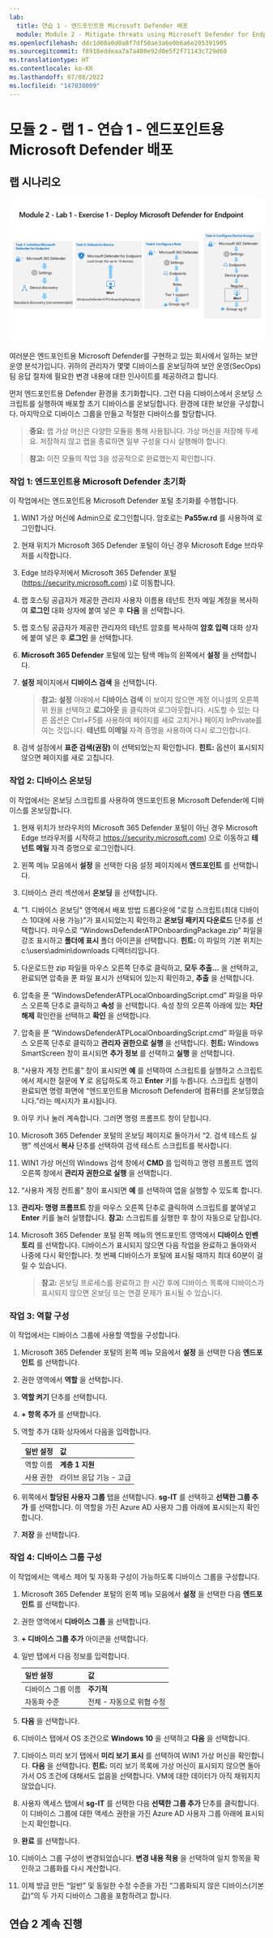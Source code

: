 ```yaml
---
lab:
  title: 연습 1 - 엔드포인트용 Microsoft Defender 배포
  module: Module 2 - Mitigate threats using Microsoft Defender for Endpoint
ms.openlocfilehash: ddc1d68a0d0a8f7df50ae3a6e0b6a6e205391905
ms.sourcegitcommit: f8918eddeaa7a7a480e92d0e5f2f71143c729d60
ms.translationtype: HT
ms.contentlocale: ko-KR
ms.lasthandoff: 07/08/2022
ms.locfileid: "147038009"
---
```

# <a name="module-2---lab-1---exercise-1---deploy-microsoft-defender-for-endpoint"></a>모듈 2 - 랩 1 - 연습 1 - 엔드포인트용 Microsoft Defender 배포

## <a name="lab-scenario"></a>랩 시나리오

![랩 개요입니다.](../Media/SC-200-Lab_Diagrams_Mod2_L1_Ex1.png)

여러분은 엔드포인트용 Microsoft Defender를 구현하고 있는 회사에서 일하는 보안 운영 분석가입니다. 귀하의 관리자가 몇몇 디바이스를 온보딩하여 보안 운영(SecOps) 팀 응답 절차에 필요한 변경 내용에 대한 인사이트를 제공하려고 합니다.

먼저 엔드포인트용 Defender 환경을 초기화합니다. 그런 다음 디바이스에서 온보딩 스크립트를 실행하여 배포할 초기 디바이스를 온보딩합니다. 환경에 대한 보안을 구성합니다. 마지막으로 디바이스 그룹을 만들고 적절한 디바이스를 할당합니다.

>**중요:**  랩 가상 머신은 다양한 모듈을 통해 사용됩니다. 가상 머신을 저장해 두세요. 저장하지 않고 랩을 종료하면 일부 구성을 다시 실행해야 합니다.

>**참고:** 이전 모듈의 작업 3을 성공적으로 완료했는지 확인합니다.


### <a name="task-1-initialize-microsoft-defender-for-endpoint"></a>작업 1: 엔드포인트용 Microsoft Defender 초기화

이 작업에서는 엔드포인트용 Microsoft Defender 포털 초기화를 수행합니다.

1. WIN1 가상 머신에 Admin으로 로그인합니다. 암호로는 **Pa55w.rd** 를 사용하여 로그인합니다.  

1. 현재 위치가 Microsoft 365 Defender 포털이 아닌 경우 Microsoft Edge 브라우저를 시작합니다.

1. Edge 브라우저에서 Microsoft 365 Defender 포털(https://security.microsoft.com) )로 이동합니다.

1. 랩 호스팅 공급자가 제공한 관리자 사용자 이름용 테넌트 전자 메일 계정을 복사하여 **로그인** 대화 상자에 붙여 넣은 후 **다음** 을 선택합니다.

1. 랩 호스팅 공급자가 제공한 관리자의 테넌트 암호를 복사하여 **암호 입력** 대화 상자에 붙여 넣은 후 **로그인** 을 선택합니다.

1. **Microsoft 365 Defender** 포털에 있는 탐색 메뉴의 왼쪽에서 **설정** 을 선택합니다.

1. **설정** 페이지에서 **디바이스 검색** 을 선택합니다. 

    >**참고:** **설정** 아래에서 **디바이스 검색** 이 보이지 않으면 계정 이니셜의 오른쪽 위 원을 선택하고 **로그아웃** 을 클릭하여 로그아웃합니다. 시도할 수 있는 다른 옵션은 Ctrl+F5를 사용하여 페이지를 새로 고치거나 페이지 InPrivate를 여는 것입니다. **테넌트 이메일** 자격 증명을 사용하여 다시 로그인합니다.

1. 검색 설정에서 **표준 검색(권장)** 이 선택되었는지 확인합니다. **힌트:** 옵션이 표시되지 않으면 페이지를 새로 고칩니다.


### <a name="task-2-onboard-a-device"></a>작업 2: 디바이스 온보딩

이 작업에서는 온보딩 스크립트를 사용하여 엔드포인트용 Microsoft Defender에 디바이스를 온보딩합니다.

1. 현재 위치가 브라우저의 Microsoft 365 Defender 포털이 아닌 경우 Microsoft Edge 브라우저를 시작하고 https://security.microsoft.com) 으로 이동하고 **테넌트 메일** 자격 증명으로 로그인합니다.

1. 왼쪽 메뉴 모음에서 **설정** 을 선택한 다음 설정 페이지에서 **엔드포인트** 를 선택합니다.

1. 디바이스 관리 섹션에서 **온보딩** 을 선택합니다.

1. "1. 디바이스 온보딩" 영역에서 배포 방법 드롭다운에 "로컬 스크립트(최대 디바이스 10대에 사용 가능)"가 표시되었는지 확인하고 **온보딩 패키지 다운로드** 단추를 선택합니다. 마우스로 “WindowsDefenderATPOnboardingPackage.zip” 파일을 강조 표시하고 **폴더에 표시** 폴더 아이콘을 선택합니다. **힌트:** 이 파일의 기본 위치는 c:\users\admin\downloads 디렉터리입니다.

1. 다운로드한 zip 파일을 마우스 오른쪽 단추로 클릭하고, **모두 추출...** 을 선택하고, 완료되면 압축을 푼 파일 표시가 선택되어 있는지 확인하고, **추출** 을 선택합니다.

1. 압축을 푼 “WindowsDefenderATPLocalOnboardingScript.cmd” 파일을 마우스 오른쪽 단추로 클릭하고 **속성** 을 선택합니다. 속성 창의 오른쪽 아래에 있는 **차단 해제** 확인란을 선택하고 **확인** 을 선택합니다.

1. 압축을 푼 “WindowsDefenderATPLocalOnboardingScript.cmd” 파일을 마우스 오른쪽 단추로 클릭하고 **관리자 권한으로 실행** 을 선택합니다.  **힌트:** Windows SmartScreen 창이 표시되면 **추가 정보** 를 선택하고 **실행** 을 선택합니다. 
    
1. “사용자 계정 컨트롤” 창이 표시되면 **예** 를 선택하여 스크립트를 실행하고 스크립트에서 제시한 질문에 **Y** 로 응답하도록 하고 **Enter** 키를 누릅니다. 스크립트 실행이 완료되면 명령 화면에 “엔드포인트용 Microsoft Defender에 컴퓨터를 온보딩했습니다.”라는 메시지가 표시됩니다.

1. 아무 키나 눌러 계속합니다. 그러면 명령 프롬프트 창이 닫힙니다.

1. Microsoft 365 Defender 포털의 온보딩 페이지로 돌아가서 “2. 검색 테스트 실행” 섹션에서 **복사** 단추를 선택하여 검색 테스트 스크립트를 복사합니다.  

1. WIN1 가상 머신의 Windows 검색 창에서 **CMD** 를 입력하고 명령 프롬프트 앱의 오른쪽 창에서 **관리자 권한으로 실행** 을 선택합니다. 

1. “사용자 계정 컨트롤” 창이 표시되면 **예** 를 선택하여 앱을 실행할 수 있도록 합니다. 

1. **관리자: 명령 프롬프트** 창을 마우스 오른쪽 단추로 클릭하여 스크립트를 붙여넣고 **Enter** 키를 눌러 실행합니다. **참고:** 스크립트를 실행한 후 창이 자동으로 닫힙니다.

1. Microsoft 365 Defender 포털 왼쪽 메뉴의 엔드포인트 영역에서 **디바이스 인벤토리** 를 선택합니다. 디바이스가 표시되지 않으면 다음 작업을 완료하고 돌아와서 나중에 다시 확인합니다. 첫 번째 디바이스가 포털에 표시될 때까지 최대 60분이 걸릴 수 있습니다.

    >**참고:** 온보딩 프로세스를 완료하고 한 시간 후에 디바이스 목록에 디바이스가 표시되지 않으면 온보딩 또는 연결 문제가 표시될 수 있습니다.


### <a name="task-3-configure-roles"></a>작업 3: 역할 구성

이 작업에서는 디바이스 그룹에 사용할 역할을 구성합니다.

1. Microsoft 365 Defender 포털의 왼쪽 메뉴 모음에서 **설정** 을 선택한 다음 **엔드포인트** 를 선택합니다. 

1. 권한 영역에서 **역할** 을 선택합니다.

1. **역할 켜기** 단추를 선택합니다.

1. **+ 항목 추가** 를 선택합니다.

1. 역할 추가 대화 상자에서 다음을 입력합니다.

    |일반 설정|값|
    |---|---|
    |역할 이름|**계층 1 지원**|
    |사용 권한|라이브 응답 기능 - 고급|

1. 위쪽에서 **할당된 사용자 그룹** 탭을 선택합니다. **sg-IT** 를 선택하고 **선택한 그룹 추가** 를 선택합니다. 이 역할을 가진 Azure AD 사용자 그룹 아래에 표시되는지 확인합니다.

1. **저장** 을 선택합니다.


### <a name="task-4-configure-device-groups"></a>작업 4: 디바이스 그룹 구성

이 작업에서는 액세스 제어 및 자동화 구성이 가능하도록 디바이스 그룹을 구성합니다.

1. Microsoft 365 Defender 포털의 왼쪽 메뉴 모음에서 **설정** 을 선택한 다음 **엔드포인트** 를 선택합니다. 

1. 권한 영역에서 **디바이스 그룹** 을 선택합니다.

1. **+ 디바이스 그룹 추가** 아이콘을 선택합니다.

1. 일반 탭에서 다음 정보를 입력합니다.

    |일반 설정|값|
    |---|---|
    |디바이스 그룹 이름|**주기적**|
    |자동화 수준|전체 - 자동으로 위협 수정|

1. **다음** 을 선택합니다.

1. 디바이스 탭에서 OS 조건으로 **Windows 10** 을 선택하고 **다음** 을 선택합니다.

1. 디바이스 미리 보기 탭에서 **미리 보기 표시** 를 선택하여 WIN1 가상 머신을 확인합니다. **다음** 을 선택합니다. **힌트:** 미리 보기 목록에 가상 머신이 표시되지 않으면 돌아가서 OS 조건에 대해서도 없음을 선택합니다. VM에 대한 데이터가 아직 채워지지 않았습니다.

1. 사용자 액세스 탭에서 **sg-IT** 를 선택한 다음 **선택한 그룹 추가** 단추를 클릭합니다. 이 디바이스 그룹에 대한 액세스 권한을 가진 Azure AD 사용자 그룹 아래에 표시되는지 확인합니다.

1. **완료** 를 선택합니다.

1. 디바이스 그룹 구성이 변경되었습니다. **변경 내용 적용** 을 선택하여 일치 항목을 확인하고 그룹화를 다시 계산합니다.

1. 이제 방금 만든 “일반” 및 동일한 수정 수준을 가진 “그룹화되지 않은 디바이스(기본값)”의 두 가지 디바이스 그룹을 포함하려고 합니다.

## <a name="proceed-to-exercise-2"></a>연습 2 계속 진행
